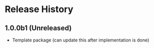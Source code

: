# Release History

## 1.0.0b1 (Unreleased)
  - Template package (can update this after implementation is done)
